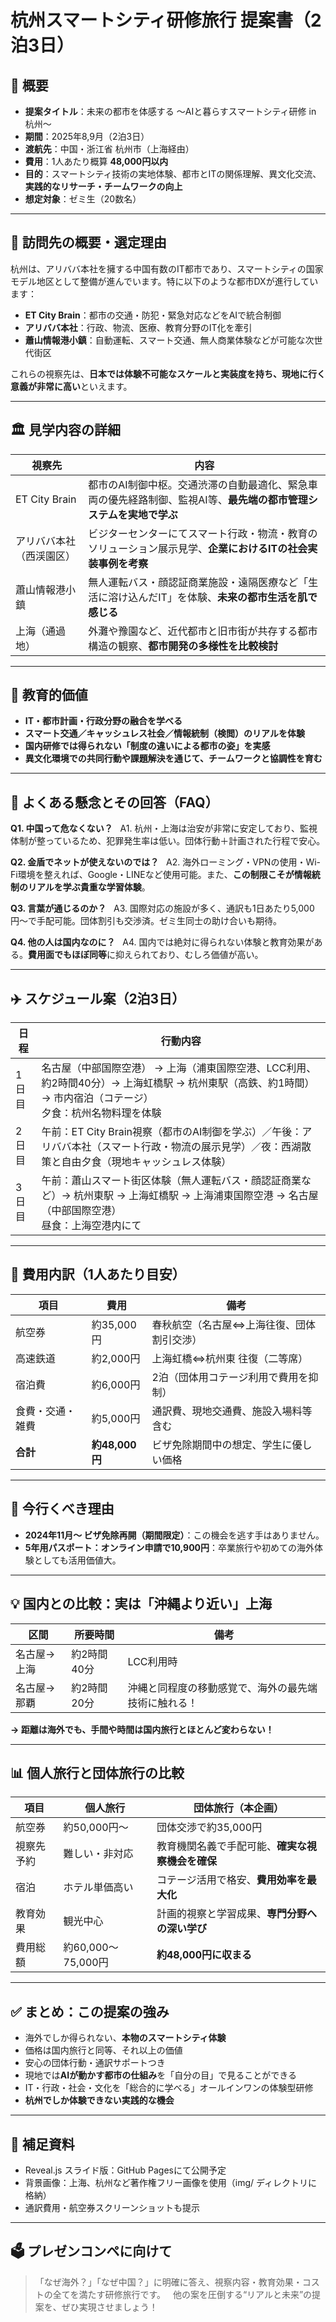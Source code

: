 # 杭州スマートシティ研修旅行 提案書（2泊3日）

## 📌 概要

- **提案タイトル**：未来の都市を体感する 〜AIと暮らすスマートシティ研修 in 杭州〜
- **期間**：2025年8,9月（2泊3日）
- **渡航先**：中国・浙江省 杭州市（上海経由）
- **費用**：1人あたり概算 **48,000円以内**
- **目的**：スマートシティ技術の実地体験、都市とITの関係理解、異文化交流、**実践的なリサーチ・チームワークの向上**
- **想定対象**：ゼミ生（20数名）

---

## 🎯 訪問先の概要・選定理由

杭州は、アリババ本社を擁する中国有数のIT都市であり、スマートシティの国家モデル地区として整備が進んでいます。特に以下のような都市DXが進行しています：

- **ET City Brain**：都市の交通・防犯・緊急対応などをAIで統合制御
- **アリババ本社**：行政、物流、医療、教育分野のIT化を牽引
- **蕭山情報港小鎮**：自動運転、スマート交通、無人商業体験などが可能な次世代街区

これらの視察先は、**日本では体験不可能なスケールと実装度を持ち、現地に行く意義が非常に高い**といえます。

---

## 🏛 見学内容の詳細

| 視察先 | 内容 |
|--------|------|
| ET City Brain | 都市のAI制御中枢。交通渋滞の自動最適化、緊急車両の優先経路制御、監視AI等、**最先端の都市管理システムを実地で学ぶ** |
| アリババ本社（西渓園区） | ビジターセンターにてスマート行政・物流・教育のソリューション展示見学、**企業におけるITの社会実装事例を考察** |
| 蕭山情報港小鎮 | 無人運転バス・顔認証商業施設・遠隔医療など「生活に溶け込んだIT」を体験、**未来の都市生活を肌で感じる** |
| 上海（通過地） | 外灘や豫園など、近代都市と旧市街が共存する都市構造の観察、**都市開発の多様性を比較検討** |

---

## 🧠 教育的価値

- **IT・都市計画・行政分野の融合を学べる**
- **スマート交通／キャッシュレス社会／情報統制（検閲）のリアルを体験**
- **国内研修では得られない「制度の違いによる都市の姿」を実感**
- **異文化環境での共同行動や課題解決を通じて、チームワークと協調性を育む**

---

## 💬 よくある懸念とその回答（FAQ）

**Q1. 中国って危なくない？**  
A1. 杭州・上海は治安が非常に安定しており、監視体制が整っているため、犯罪発生率は低い。団体行動＋計画された行程で安心。

**Q2. 金盾でネットが使えないのでは？**  
A2. 海外ローミング・VPNの使用・Wi-Fi環境を整えれば、Google・LINEなど使用可能。また、**この制限こそが情報統制のリアルを学ぶ貴重な学習体験**。

**Q3. 言葉が通じるのか？**  
A3. 国際対応の施設が多く、通訳も1日あたり5,000円〜で手配可能。団体割引も交渉済。ゼミ生同士の助け合いも期待。

**Q4. 他の人は国内なのに？**  
A4. 国内では絶対に得られない体験と教育効果がある。**費用面でもほぼ同等**に抑えられており、むしろ価値が高い。

---

## ✈️ スケジュール案（2泊3日）

| 日程 | 行動内容 |
|------|----------|
| 1日目 | 名古屋（中部国際空港） → 上海（浦東国際空港、LCC利用、約2時間40分）→ 上海虹橋駅 → 杭州東駅（高鉄、約1時間）→ 市内宿泊（コテージ）<br>夕食：杭州名物料理を体験 |
| 2日目 | 午前：ET City Brain視察（都市のAI制御を学ぶ）／午後：アリババ本社（スマート行政・物流の展示見学）／夜：西湖散策と自由夕食（現地キャッシュレス体験） |
| 3日目 | 午前：蕭山スマート街区体験（無人運転バス・顔認証商業など）→ 杭州東駅 → 上海虹橋駅 → 上海浦東国際空港 → 名古屋（中部国際空港）<br>昼食：上海空港内にて |

---

## 💸 費用内訳（1人あたり目安）

| 項目 | 費用 | 備考 |
|------|------|------|
| 航空券 | 約35,000円 | 春秋航空（名古屋⇔上海往復、団体割引交渉） |
| 高速鉄道 | 約2,000円 | 上海虹橋⇔杭州東 往復（二等席） |
| 宿泊費 | 約6,000円 | 2泊（団体用コテージ利用で費用を抑制） |
| 食費・交通・雑費 | 約5,000円 | 通訳費、現地交通費、施設入場料等含む |
| **合計** | **約48,000円** | ビザ免除期間中の想定、学生に優しい価格 |

---

## 📍 今行くべき理由

- **2024年11月〜 ビザ免除再開（期間限定）**：この機会を逃す手はありません。
- **5年用パスポート：オンライン申請で10,900円**：卒業旅行や初めての海外体験としても活用価値大。

---

## 💡 国内との比較：実は「沖縄より近い」上海

| 区間 | 所要時間 | 備考 |
|------|-----------|------|
| 名古屋→上海 | 約2時間40分 | LCC利用時 |
| 名古屋→那覇 | 約2時間20分 | 沖縄と同程度の移動感覚で、海外の最先端技術に触れる！ |

**→ 距離は海外でも、手間や時間は国内旅行とほとんど変わらない！**

---

## 📊 個人旅行と団体旅行の比較

| 項目 | 個人旅行 | 団体旅行（本企画） |
|------|------------|---------------------|
| 航空券 | 約50,000円〜 | 団体交渉で約35,000円 |
| 視察先予約 | 難しい・非対応 | 教育機関名義で手配可能、**確実な視察機会を確保** |
| 宿泊 | ホテル単価高い | コテージ活用で格安、**費用効率を最大化** |
| 教育効果 | 観光中心 | 計画的視察と学習成果、**専門分野への深い学び** |
| 費用総額 | 約60,000〜75,000円 | **約48,000円に収まる** |

---

## ✅ まとめ：この提案の強み

- 海外でしか得られない、**本物のスマートシティ体験**
- 価格は国内旅行と同等、それ以上の価値
- 安心の団体行動・通訳サポートつき
- 現地では**AIが動かす都市の仕組み**を「自分の目」で見ることができる
- IT・行政・社会・文化を「総合的に学べる」オールインワンの体験型研修
- **杭州でしか体験できない実践的な機会**

---

## 📁 補足資料

- Reveal.js スライド版：GitHub Pagesにて公開予定
- 背景画像：上海、杭州など著作権フリー画像を使用（img/ ディレクトリに格納）
- 通訳費用・航空券スクリーンショットも提示

---

## 🗳 プレゼンコンペに向けて

> 「なぜ海外？」「なぜ中国？」に明確に答え、視察内容・教育効果・コストの全てを満たす研修旅行です。  
> 他の案を圧倒する“リアルと未来”の提案を、ぜひ実現させましょう！
